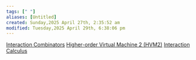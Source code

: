 ```yaml
---
tags: [" "]
aliases: [Untitled]
created: Sunday,2025 April 27th, 2:35:52 am
modified: Tuesday,2025 April 29th, 6:38:06 pm
---
```


[Interaction Combinators](https://core.ac.uk/download/pdf/81113716.pdf)
[Higher-order Virtual Machine 2 (HVM2)](https://github.com/HigherOrderCO/HVM/tree/main)
[Interaction Calculus](https://github.com/VictorTaelin/Interaction-Calculus)
